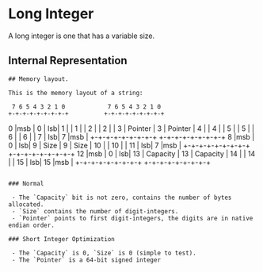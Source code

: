 # Long Integer

A long integer is one that has a variable size.

## Internal Representation

```
## Memory layout.

This is the memory layout of a string:
```
     7 6 5 4 3 2 1 0            7 6 5 4 3 2 1 0  
    +-+-+-+-+-+-+-+-+          +-+-+-+-+-+-+-+-+
  0 |msb            |        0 |            lsb|
  1 |               |        1 |               |
  2 |               |        2 |               |
  3 |    Pointer    |        3 |    Pointer    |
  4 |               |        4 |               |
  5 |               |        5 |               |
  6 |               |        6 |               |
  7 |            lsb|        7 |msb            |
    +-+-+-+-+-+-+-+-+          +-+-+-+-+-+-+-+-+
  8 |msb            |        0 |            lsb|
  9 |     Size      |        9 |     Size      |
 10 |               |       10 |               |
 11 |            lsb|        7 |msb            |
    +-+-+-+-+-+-+-+-+          +-+-+-+-+-+-+-+-+
 12 |msb            |        0 |            lsb|
 13 |   Capacity    |       13 |   Capacity    |
 14 |               |       14 |               |
 15 |            lsb|       15 |msb            |
    +-+-+-+-+-+-+-+-+          +-+-+-+-+-+-+-+-+
```

### Normal

 - The `Capacity` bit is not zero, contains the number of bytes allocated.
 - `Size` contains the number of digit-integers.
 - `Pointer` points to first digit-integers, the digits are in native endian order.

### Short Integer Optimization

 - The `Capacity` is 0, `Size` is 0 (simple to test).
 - The `Pointer` is a 64-bit signed integer
